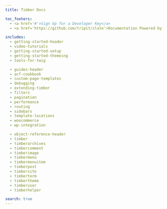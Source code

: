 ```yaml
---
title: Timber Docs

toc_footers:
  - <a href='#'>Sign Up for a Developer Key</a>
  - <a href='https://github.com/tripit/slate'>Documentation Powered by Slate</a>

includes:
  - getting-started-header
  - video-tutorials
  - getting-started-setup
  - getting-started-themeing
  - tools-for-twig

  - guides-header
  - acf-cookbook
  - custom-page-templates
  - debugging
  - extending-timber
  - filters
  - pagination
  - performance
  - routing
  - sidebars
  - template-locations
  - woocommerce
  - wp-integration

  - object-reference-header
  - timber
  - timberarchives
  - timbercomment
  - timberimage
  - timbermenu
  - timbermenuitem
  - timberpost
  - timbersite
  - timberterm
  - timbertheme
  - timberuser
  - timberhelper

search: true
---
```





